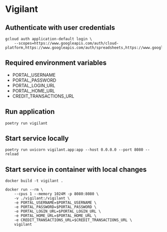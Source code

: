 # Vigilant

## Authenticate with user credentials

```shell
gcloud auth application-default login \
    --scopes=https://www.googleapis.com/auth/cloud-platform,https://www.googleapis.com/auth/spreadsheets,https://www.googleapis.com/auth/drive
```

## Required environment variables

- PORTAL_USERNAME
- PORTAL_PASSWORD
- PORTAL_LOGIN_URL
- PORTAL_HOME_URL
- CREDIT_TRANSACTIONS_URL

## Run application

```shell
poetry run vigilant
```

## Start service locally

```shell
poetry run uvicorn vigilant.app:app --host 0.0.0.0 --port 8080 --reload
```

## Start service in container with local changes

```shell
docker build -t vigilant .

docker run --rm \
    --cpus 1 --memory 1024M -p 8080:8080 \
    -v ./vigilant:/vigilant \
    -e PORTAL_USERNAME=$PORTAL_USERNAME \
    -e PORTAL_PASSWORD=$PORTAL_PASSWORD \
    -e PORTAL_LOGIN_URL=$PORTAL_LOGIN_URL \
    -e PORTAL_HOME_URL=$PORTAL_HOME_URL \
    -e CREDIT_TRANSACTIONS_URL=$CREDIT_TRANSACTIONS_URL \
    vigilant
```
